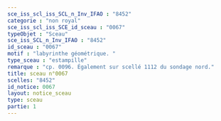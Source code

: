 ```yaml
---
sce_iss_scl_iss_SCL_n_Inv_IFAO : "8452"
categorie : "non royal"
sce_iss_scl_iss_SCE_id_sceau : "0067"
typeObjet : "Sceau"
sce_iss_SCL_n_Inv_IFAO : "8452"
id_sceau : "0067"
motif : "labyrinthe géométrique. "
type_sceau : "estampille"
remarque : "cp. 0096. Également sur scellé 1112 du sondage nord."
title: sceau n°0067
scelles: "8452"
id_notice: 0067
layout: notice_sceau
type: sceau
partie: 1
---
```

